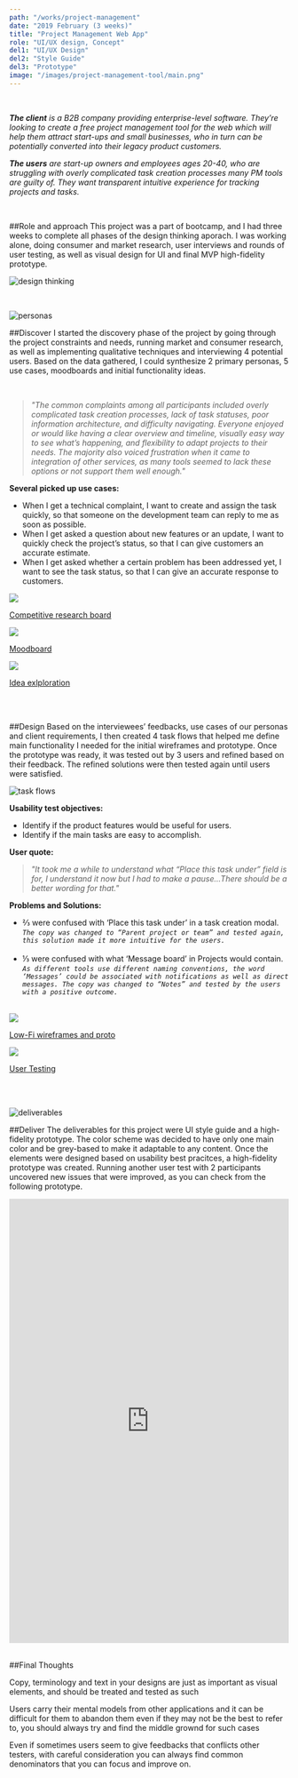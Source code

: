 ```yaml
---
path: "/works/project-management"
date: "2019 February (3 weeks)"
title: "Project Management Web App"
role: "UI/UX design, Concept"
del1: "UI/UX Design"
del2: "Style Guide"
del3: "Prototype"
image: "/images/project-management-tool/main.png"
---
```


[design-thinking]: /images/project-management-tool/design-thinking.png "Design thinking"
[personas]: /images/project-management-tool/personas.png "Personas"
[taskflows]: /images/project-management-tool/taskflows.png "Task flows"
[deliverables]: /images/project-management-tool/final.png "Deliverables"

<br />
<div class="Works__block Container-slim">

_**The client** is a B2B company  providing enterprise-level software. They’re looking to create a free project management tool for the web which will help them attract start-ups and small businesses, who in turn can be potentially converted into their legacy product customers._

_**The users** are start-up owners and employees ages 20-40, who are struggling with overly complicated task creation processes many PM tools are guilty of. They want transparent intuitive experience for tracking projects and tasks._

</div>
<br />
<div class="Container-slim">

##Role and approach
This project was a part of bootcamp, and I had three weeks to complete all phases of the design thinking aporach. I was working alone, doing consumer and market research, user interviews and rounds of user testing, as well as visual design for UI and final MVP high-fidelity prototype.

![design thinking][design-thinking]

</div>
<br />
<!-- two col layout -->
<div class="Works__grid__half Container__overflow">
<!-- image -->
<div class="Works__main__img">

![personas][personas]

</div><!-- image end -->
<!-- text -->
<div class="Works__main__txt self-center">

##Discover
I started the discovery phase of the project by going through the project constraints and needs, running market and consumer research, as well as implementing qualitative techniques and interviewing 4 potential users. Based on the data gathered, I could synthesize 2 primary personas, 5 use cases, moodboards and initial functionality ideas.

</div><!-- text end -->
<!-- text -->
<div class="Works__main__txt">
<br/>

>_"The common complaints among all participants included overly complicated task creation processes, lack of task statuses, poor information architecture, and difficulty navigating. Everyone enjoyed or would like having a clear overview and timeline, visually easy way to see what’s happening, and flexibility to adapt projects to their needs. The majority also voiced frustration when it came to integration of other services, as many tools seemed to lack these options or not support them well enough."_

</div><!-- text end -->
<!-- text -->
<div class="Works__main__txt">

**Several picked up use cases:**
- When I get a technical complaint, I want to create and assign the task quickly, so that someone on the development team can reply to me as soon as possible.
- When I get asked a question about new features or an update, I want to quickly check the project’s status, so that I can give customers an accurate estimate.
- When I get asked whether a certain problem has been addressed yet, I want to see the task status, so that I can give an accurate response to customers.

</div><!-- text end -->
</div><!-- two col layout end -->
<!-- two col layout -->
<div class="Works__grid__third Container__overflow">
  <a href="" class="Works__modalImg" onClick="openImg('/images/project-management-tool/competitor-research.png')">
    <img src="/images/project-management-tool/competitor-research.png" />
    <p>Competitive research board</p>
  </a>
  <a href="" class="Works__modalImg" onClick="openImg('/images/project-management-tool/moodboard.png')">
    <img src="/images/project-management-tool/moodboard.png" />
    <p>Moodboard</p>
  </a>
  <a href="" class="Works__modalImg" onClick="openImg('/images/project-management-tool/idea-exploration.jpg')">
    <img src="/images/project-management-tool/idea-exploration.jpg" />
    <p>Idea exlploration</p>
  </a>
</div>
<br />
<br />
<!-- two col layout -->
<div class="Works__grid__half Container__overflow">
<!-- text -->
<div class="Works__main__txt">

##Design
Based on the interviewees’ feedbacks, use cases of our personas and client requirements, I then created 4 task flows that helped me define main functionality I needed for the initial wireframes and prototype. Once the prototype was ready, it was tested out by 3 users and refined based on their feedback. The refined solutions were then tested again until users were satisfied.

</div><!-- text end -->
<!-- img -->
<div class="Works__main__img">

![task flows][taskflows]

</div><!-- img end -->
<!-- text -->
<div class="Works__main__txt">

**Usability test objectives:**
- Identify if the product features would be useful for users.
- Identify if the main tasks are easy to accomplish.

**User quote:**
>_"It took me a while to understand what “Place this task under” field is for, I understand it now but I had to make a pause...There should be a better wording for that."_

</div><!-- text end -->
<!-- text -->
<div class="Works__main__txt">

**Problems and Solutions:**
- ⅔ were confused with ‘Place this task under’ in a task creation modal.
_`The copy was changed to “Parent project or team” and tested again, this solution made it more intuitive for the users.`_
<br><br>
- ⅓ were confused with what ‘Message board’ in Projects would contain. 
_`As different tools use different naming conventions, the word ‘Messages’ could be associated with notifications as well as direct messages. The copy was changed to “Notes” and tested by the users with a positive outcome.`_

<br/>

</div><!-- text end -->
<a href="" class="Works__modalImg" onClick="openImg('/images/project-management-tool/wireframes.png')">
  <img src="/images/project-management-tool/wireframes.png" />
  <p>Low-Fi wireframes and proto</p>
</a>
<a href="" class="Works__modalImg" onClick="openImg('/images/project-management-tool/tester.jpg')">
  <img src="/images/project-management-tool/tester.jpg" />
  <p>User Testing</p>
</a>
</div><!-- two col layout end -->
<br />
<br />
<!-- two col layout -->
<div class="Works__grid__half Container__overflow">
<!-- img -->
<div class="Works__main__img">

![deliverables][deliverables]

</div><!-- img end -->
<!-- text -->
<div class="Works__main__txt">

##Deliver
The deliverables for this project were UI style guide and a high-fidelity prototype. The color scheme was decided to have only one main color and be grey-based to make it adaptable to any content. Once the elements were designed based on usability best pracitces, a high-fidelity prototype was created. Running another user test with 2 participants uncovered new issues that were improved, as you can check from the following prototype.

</div><!-- text end -->
</div><!-- two col layout end -->
<div class="Container__overflow">
<iframe style="border: none;" width="100%" height="800px" src="https://www.figma.com/embed?embed_host=share&url=https%3A%2F%2Fwww.figma.com%2Fproto%2FgRuaaXzRHd02H5zUpxtUlk%2FPM-web-app-UX%3Fnode-id%3D68%253A69%26viewport%3D138%252C332%252C0.112682%26scaling%3Dscale-down" allowfullscreen></iframe>
</div>
<br />
<div class="Container-slim">

##Final Thoughts

Copy, terminology and text in your designs are just as important as visual elements, and should be treated and tested as such

Users carry their mental models from other applications and it can be difficult for them to abandon them even if they may not be the best to refer to, you should always try and find the middle grownd for such cases

Even if sometimes users seem to give feedbacks that conflicts other testers, with careful consideration you can always find common denominators that you can focus and improve on.

</div>
